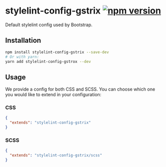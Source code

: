 # stylelint-config-gstrix [![npm version](https://img.shields.io/badge/npm-v0.0.8-brightgreen)](https://www.npmjs.com/package/stylelint-config-gstrix)

Default stylelint config used by Bootstrap.

## Installation

```bash
npm install stylelint-config-gstrix --save-dev
# Or with yarn:
yarn add stylelint-config-gstrox --dev
```

## Usage

We provide a config for both CSS and SCSS. You can choose which one you would like to extend in your configuration:

### CSS

```json
{
  "extends": "stylelint-config-gstrix"
}
```

### SCSS

```json
{
  "extends": "stylelint-config-gstrix/scss"
}
```
